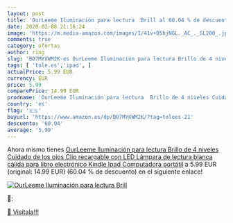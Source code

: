 ```yaml
---
layout: post
title: 'OurLeeme Iluminación para lectura  Brill al 60.04 % de descuento'
date: 2020-02-08 21:16:24
image: 'https://m.media-amazon.com/images/I/41v+D5hjNGL._AC_._SL200_.jpg'
comments: true
category: ofertas
author: ring
slug: 'B07MYXWM2K-es OurLeeme Iluminación para lectura Brillo de 4 niveles...'
tags: [ 'tole.es','ipad', ]
actualPrice: 5.99 EUR
currency: EUR
price: 5.99
comparePrice: 14.99 EUR
prodname: 'OurLeeme Iluminación para lectura  Brillo de 4 niveles Cuidado de los ojos Clip recargable con LED  Lámpara de lectura blanca cálida para libro electrónico  Kindle  Ipad  Computadora portátil'
country: 'es'
flag: '🇪🇸'
buyurl: 'https://www.amazon.es/dp/B07MYXWM2K/?tag=tolees-21'
descuento: '60.04'
average: '5.99'
---
```


Ahora mismo tienes [OurLeeme Iluminación para lectura  Brillo de 4 niveles Cuidado de los ojos Clip recargable con LED  Lámpara de lectura blanca cálida para libro electrónico  Kindle  Ipad  Computadora portátil](https://www.amazon.es/dp/B07MYXWM2K/?tag=tolees-21) a 5.99 EUR (original: 14.99 EUR) (60.04 %  de descuento) en el siguiente enlace!

[![OurLeeme Iluminación para lectura  Brill](https://m.media-amazon.com/images/I/41v+D5hjNGL._AC_._SL200_.jpg)](https://www.amazon.es/dp/B07MYXWM2K/?tag=tolees-21)

🔎:


[🛒 Visítala!!!](https://www.amazon.es/dp/B07MYXWM2K/?tag=tolees-21)
